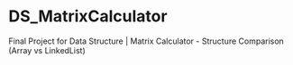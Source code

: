 # DS_MatrixCalculator
Final Project for Data Structure | Matrix Calculator - Structure Comparison (Array vs LinkedList)

